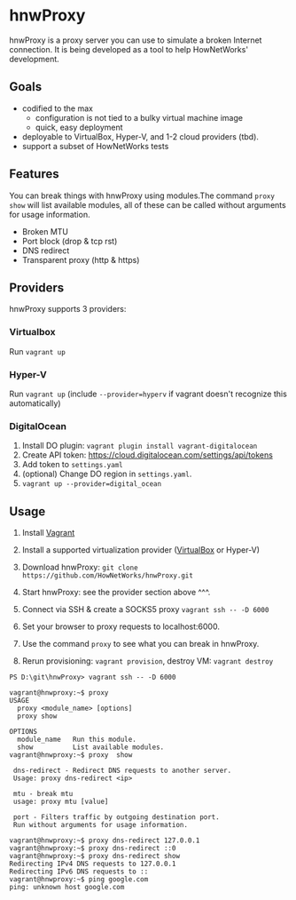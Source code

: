 ﻿# hnwProxy

hnwProxy is a proxy server you can use to simulate a broken Internet connection. It is being developed as a tool to help HowNetWorks' development.

## Goals
 * codified to the max
   * configuration is not tied to a bulky virtual machine image
   * quick, easy deployment
 * deployable to VirtualBox, Hyper-V, and 1-2 cloud providers (tbd).
 * support a subset of HowNetWorks tests
 
## Features
You can break things with hnwProxy using modules.The command `proxy show` will list available modules, all of these can be called without arguments for usage information. 

 * Broken MTU
 * Port block (drop & tcp rst)
 * DNS redirect
 * Transparent proxy (http & https)

## Providers
hnwProxy supports 3 providers:

### Virtualbox
Run `vagrant up`

### Hyper-V
Run  `vagrant up` (include `--provider=hyperv` if vagrant doesn't recognize this automatically)

### DigitalOcean
1. Install DO plugin: `vagrant plugin install vagrant-digitalocean`
2. Create API token: https://cloud.digitalocean.com/settings/api/tokens
3. Add token to `settings.yaml`
4. (optional) Change DO region in `settings.yaml`.
5. `vagrant up --provider=digital_ocean`


## Usage

1. Install [Vagrant](https://www.vagrantup.com/downloads.html)

2. Install a supported virtualization provider ([VirtualBox](https://www.virtualbox.org/) or Hyper-V)

3. Download hnwProxy: `git clone https://github.com/HowNetWorks/hnwProxy.git`

4. Start hnwProxy: see the provider section above ^^^.

5. Connect via SSH & create a SOCKS5 proxy `vagrant ssh -- -D 6000`

6. Set your browser to proxy requests to localhost:6000.

7. Use the command `proxy` to see what you can break in hnwProxy.

8. Rerun provisioning: `vagrant provision`, destroy VM: `vagrant destroy`
```
PS D:\git\hnwProxy> vagrant ssh -- -D 6000

vagrant@hnwproxy:~$ proxy
USAGE
  proxy <module_name> [options]
  proxy show

OPTIONS
  module_name   Run this module.
  show          List available modules.
vagrant@hnwproxy:~$ proxy  show

 dns-redirect - Redirect DNS requests to another server.
 Usage: proxy dns-redirect <ip>

 mtu - break mtu
 usage: proxy mtu [value]

 port - Filters traffic by outgoing destination port.
 Run without arguments for usage information.

vagrant@hnwproxy:~$ proxy dns-redirect 127.0.0.1
vagrant@hnwproxy:~$ proxy dns-redirect ::0
vagrant@hnwproxy:~$ proxy dns-redirect show
Redirecting IPv4 DNS requests to 127.0.0.1
Redirecting IPv6 DNS requests to ::
vagrant@hnwproxy:~$ ping google.com
ping: unknown host google.com
```
